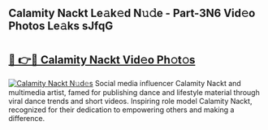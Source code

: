 ## Calamity Nackt Le𝚊k𝚎d N𝚞𝚍e - Part-3N6 Vid𝚎o Photos Le𝚊ks sJfqG

# <h2><a href="http://fb66o6w.evod.top/?m=Calamity+Nackt">🔗 👉🔴 Calamity Nackt Vid𝚎o Ph𝚘t𝚘s</a></h2>

[![Calamity Nackt N𝚞d𝚎s](https://i.imgur.com/8V9OHl7.gif)](http://fb66o6w.evod.top/?m=Calamity+Nackt)
Social media influencer Calamity Nackt and multimedia artist, famed for publishing dance and lifestyle material through viral dance trends and short videos. Inspiring role model Calamity Nackt, recognized for their dedication to empowering others and making a difference. 

